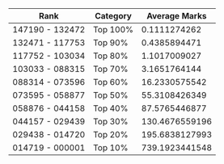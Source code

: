 | Rank | Category | Average Marks |
|------|----------|---------------|
| 147190 - 132472 | Top 100% | 0.1111274262 |
| 132471 - 117753 | Top 90% | 0.4385894471 |
| 117752 - 103034 | Top 80% | 1.1017009027 |
| 103033 - 088315 | Top 70% | 3.1651764144 |
| 088314 - 073596 | Top 60% | 16.2330575542 |
| 073595 - 058877 | Top 50% | 55.3108426349 |
| 058876 - 044158 | Top 40% | 87.5765446877 |
| 044157 - 029439 | Top 30% | 130.4676559196 |
| 029438 - 014720 | Top 20% | 195.6838127993 |
| 014719 - 000001 | Top 10% | 739.1923441548 |
